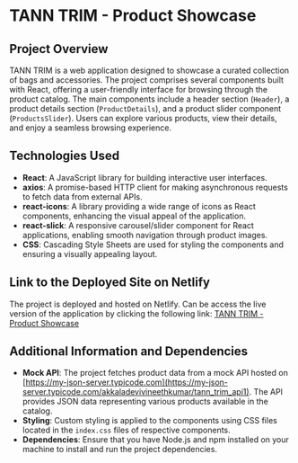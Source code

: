 # TANN TRIM - Product Showcase

## Project Overview
TANN TRIM is a web application designed to showcase a curated collection of bags and accessories. The project comprises several components built with React, offering a user-friendly interface for browsing through the product catalog. The main components include a header section (`Header`), a product details section (`ProductDetails`), and a product slider component (`ProductsSlider`). Users can explore various products, view their details, and enjoy a seamless browsing experience.

## Technologies Used
- **React**: A JavaScript library for building interactive user interfaces.
- **axios**: A promise-based HTTP client for making asynchronous requests to fetch data from external APIs.
- **react-icons**: A library providing a wide range of icons as React components, enhancing the visual appeal of the application.
- **react-slick**: A responsive carousel/slider component for React applications, enabling smooth navigation through product images.
- **CSS**: Cascading Style Sheets are used for styling the components and ensuring a visually appealing layout.

## Link to the Deployed Site on Netlify
The project is deployed and hosted on Netlify. Can be access the live version of the application by clicking the following link: [TANN TRIM - Product Showcase](https://tanntrim1.netlify.app/)

## Additional Information and Dependencies
- **Mock API**: The project fetches product data from a mock API hosted on [https://my-json-server.typicode.com](https://my-json-server.typicode.com/akkaladevivineethkumar/tann_trim_api1). The API provides JSON data representing various products available in the catalog.
- **Styling**: Custom styling is applied to the components using CSS files located in the `index.css` files of respective components.
- **Dependencies**: Ensure that you have Node.js and npm installed on your machine to install and run the project dependencies.

